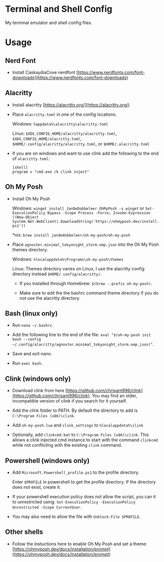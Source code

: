 # Terminal and Shell Config

My terminal emulator and shell config files.

# Usage

## Nerd Font

- Install CaskaydiaCove nerdfont [https://www.nerdfonts.com/font-downloads](https://www.nerdfonts.com/font-downloads)

## Alacritty

- Install alacritty [https://alacritty.org/](https://alacritty.org/)

- Place `alacritty.toml` in one of the config locations.

    Windows: `%appdata%\alacritty\alacritty.toml`

    Linux: `$XDG_CONFIG_HOME/alacritty/alacritty.toml`, `$XDG_CONFIG_HOME/alacritty.toml`, `$HOME/.config/alacritty/alacritty.toml`, or `$HOME/.alacritty.toml`

- If you are on windows and want to use clink add the following to the end of `alacritty.toml`:

    ```
    [shell]
    program = "cmd.exe /k clink inject"
    ```

## Oh My Posh

- Install Oh My Posh

    Windows: `winget install JanDeDobbeleer.OhMyPosh -s winget` or `Set-ExecutionPolicy Bypass -Scope Process -Force; Invoke-Expression ((New-Object System.Net.WebClient).DownloadString('https://ohmyposh.dev/install.ps1'))`

    *nix: `brew install jandedobbeleer/oh-my-posh/oh-my-posh`

- Place `agnoster.minimal_tokyonight_storm.omp.json` into the Oh My Posh themes directory.

    Windows: `%localappdata%\Programs\oh-my-posh\themes`

    Linux: Themes directory varies on Linux, I use the alacritty config directory instead `$HOME/.config/alacritty/`.

    - If you installed through Homebrew: `$(brew --prefix oh-my-posh)`.

    - Make sure to edit the the bashrc command theme directory if you do not use the alacritty directory.

## Bash (linux only)

- Run `nano ~/.bashrc`.

- Add the following line to the end of the file: `eval "$(oh-my-posh init bash --config ~/.config/alacritty/agnoster.minimal_tokyonight_storm.omp.json)"`.

- Save and exit nano.

- Run `exec bash`.

## Clink (windows only)

- Download clink from here [https://github.com/chrisant996/clink](https://github.com/chrisant996/clink). You may find an older, incompatible version of clink if you search for it yourself.

- Add the clink folder to PATH. By default the directory to add is `C:\Program Files (x86)\clink`.

- Add `oh-my-posh.lua` and `clink_settings` to `%localappdata%\clink`

- Optionally, add `clinkcmd.bat` to `C:\Program Files (x86)\clink`. This allows a clink injected cmd instance to start with the command `clinkcmd` while not conflicting with the existing `clink` command.

## Powershell (windows only)

- Add `Microsoft.Powershell_profile.ps1` to the profile directory. 

    Enter `$PROFILE` in powershell to get the profile directory. If the directory does not exist, create it.

- If your powershell execution policy does not allow the script, you can it to unrestricted using: `Set-ExecutionPolicy -ExecutionPolicy Unrestricted -Scope CurrentUser`.

- You may also need to allow the file with `Unblock-File $PROFILE`.

## Other shells

- Follow the instuctions here to enable Oh My Posh and set a theme: [https://ohmyposh.dev/docs/installation/prompt](https://ohmyposh.dev/docs/installation/prompt)